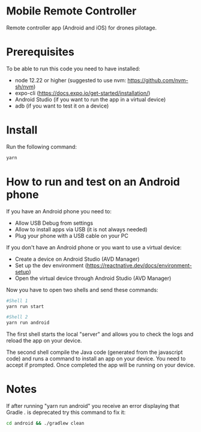 # Mobile Remote Controller
Remote controller app (Android and iOS) for drones pilotage.


# Prerequisites

To be able to run this code you need to have installed:

- node 12.22 or higher (suggested to use nvm: https://github.com/nvm-sh/nvm)
- expo-cli (https://docs.expo.io/get-started/installation/)
- Android Studio (if you want to run the app in a virtual device)
- adb (if you want to test it on a device)

# Install

Run the following command:

```bash
yarn
```

# How to run and test on an Android phone

If you have an Android phone you need to:

- Allow USB Debug from settings
- Allow to install apps via USB (it is not always needed)
- Plug your phone with a USB cable on your PC

If you don't have an Android phone or you want to use a virtual device:

- Create a device on Android Studio (AVD Manager)
- Set up the dev environment (https://reactnative.dev/docs/environment-setup)
- Open the virtual device through Android Studio (AVD Manager)

Now you have to open two shells and send these commands:

```bash
#Shell 1
yarn run start
```

```bash
#Shell 2
yarn run android
```

The first shell starts the local "server" and allows you to check the logs and reload the app on your device.

The second shell compile the Java code (generated from the javascript code) and runs a command to install an app on your device. You need to accept if prompted. Once completed the app will be running on your device.


# Notes

If after running "yarn run android" you receive an error displaying that Gradle *.* is deprecated try this command to fix it:

```bash
cd android && ./gradlew clean
```